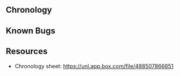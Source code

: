 ## Chronology

## Known Bugs
## Resources
* Chronology sheet: https://unl.app.box.com/file/488507866851
